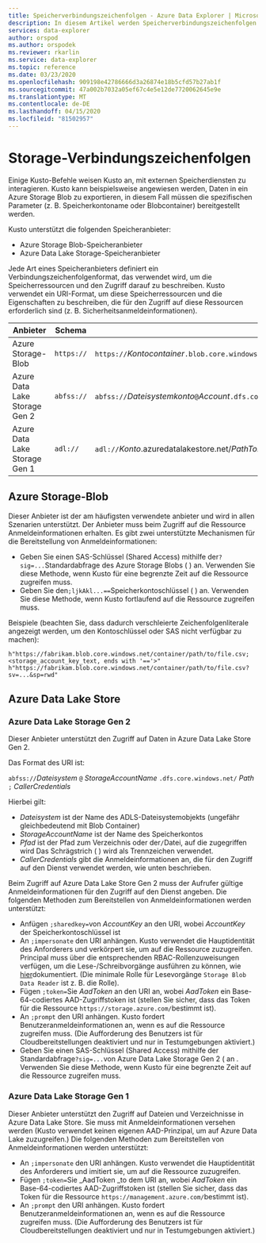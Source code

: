 ```yaml
---
title: Speicherverbindungszeichenfolgen - Azure Data Explorer | Microsoft Docs
description: In diesem Artikel werden Speicherverbindungszeichenfolgen in Azure Data Explorer beschrieben.
services: data-explorer
author: orspod
ms.author: orspodek
ms.reviewer: rkarlin
ms.service: data-explorer
ms.topic: reference
ms.date: 03/23/2020
ms.openlocfilehash: 909198e42786666d3a26874e18b5cfd57b27ab1f
ms.sourcegitcommit: 47a002b7032a05ef67c4e5e12de7720062645e9e
ms.translationtype: MT
ms.contentlocale: de-DE
ms.lasthandoff: 04/15/2020
ms.locfileid: "81502957"
---
```

# <a name="storage-connection-strings"></a>Storage-Verbindungszeichenfolgen

Einige Kusto-Befehle weisen Kusto an, mit externen Speicherdiensten zu interagieren. Kusto kann beispielsweise angewiesen werden, Daten in ein Azure Storage Blob zu exportieren, in diesem Fall müssen die spezifischen Parameter (z. B. Speicherkontoname oder Blobcontainer) bereitgestellt werden.

Kusto unterstützt die folgenden Speicheranbieter:


* Azure Storage Blob-Speicheranbieter
* Azure Data Lake Storage-Speicheranbieter

Jede Art eines Speicheranbieters definiert ein Verbindungszeichenfolgenformat, das verwendet wird, um die Speicherressourcen und den Zugriff darauf zu beschreiben.
Kusto verwendet ein URI-Format, um diese Speicherressourcen und die Eigenschaften zu beschreiben, die für den Zugriff auf diese Ressourcen erforderlich sind (z. B. Sicherheitsanmeldeinformationen).


|Anbieter                   |Schema    |URI-Vorlage                          |
|---------------------------|----------|--------------------------------------|
|Azure Storage-Blob         |`https://`|`https://`*Kontocontainer*`.blob.core.windows.net/`*Container*`/`[*BlobName*][`?`*SasKey* \| `;` *AccountKey*]|
|Azure Data Lake Storage Gen 2|`abfss://`|`abfss://`*Dateisystemkonto*`@`*Account*`.dfs.core.windows.net/`*PathToDirectoryOrFile*[`;`*CallerCredentials*]|
|Azure Data Lake Storage Gen 1|`adl://`  |`adl://`*Konto*.azuredatalakestore.net/*PathToDirectoryOrFile*[`;`*CallerCredentials*]|

## <a name="azure-storage-blob"></a>Azure Storage-Blob

Dieser Anbieter ist der am häufigsten verwendete anbieter und wird in allen Szenarien unterstützt.
Der Anbieter muss beim Zugriff auf die Ressource Anmeldeinformationen erhalten. Es gibt zwei unterstützte Mechanismen für die Bereitstellung von Anmeldeinformationen:

* Geben Sie einen SAS-Schlüssel (Shared Access) mithilfe der`?sig=...`Standardabfrage des Azure Storage Blobs ( ) an. Verwenden Sie diese Methode, wenn Kusto für eine begrenzte Zeit auf die Ressource zugreifen muss.
* Geben Sie den`;ljkAkl...==`Speicherkontoschlüssel ( ) an. Verwenden Sie diese Methode, wenn Kusto fortlaufend auf die Ressource zugreifen muss.

Beispiele (beachten Sie, dass dadurch verschleierte Zeichenfolgenliterale angezeigt werden, um den Kontoschlüssel oder SAS nicht verfügbar zu machen):

`h"https://fabrikam.blob.core.windows.net/container/path/to/file.csv;<storage_account_key_text, ends with '=='>"`
`h"https://fabrikam.blob.core.windows.net/container/path/to/file.csv?sv=...&sp=rwd"` 

## <a name="azure-data-lake-store"></a>Azure Data Lake Store

### <a name="azure-data-lake-store-gen-2"></a>Azure Data Lake Storage Gen 2

Dieser Anbieter unterstützt den Zugriff auf Daten in Azure Data Lake Store Gen 2.

Das Format des URI ist:

`abfss://`*Dateisystem* `@` *StorageAccountName* `.dfs.core.windows.net/` *Path* `;` *CallerCredentials*

Hierbei gilt:

* _Dateisystem_ ist der Name des ADLS-Dateisystemobjekts (ungefähr gleichbedeutend mit Blob Container)
* _StorageAccountName_ ist der Name des Speicherkontos
* _Pfad_ ist der Pfad zum Verzeichnis oder der`/`Datei, auf die zugegriffen wird Das Schrägstrich ( ) wird als Trennzeichen verwendet.
* _CallerCredentials_ gibt die Anmeldeinformationen an, die für den Zugriff auf den Dienst verwendet werden, wie unten beschrieben.

Beim Zugriff auf Azure Data Lake Store Gen 2 muss der Aufrufer gültige Anmeldeinformationen für den Zugriff auf den Dienst angeben. Die folgenden Methoden zum Bereitstellen von Anmeldeinformationen werden unterstützt:

* Anfügen `;sharedkey=`von *AccountKey* an den URI, wobei _AccountKey_ der Speicherkontoschlüssel ist
* An `;impersonate` den URI anhängen. Kusto verwendet die Hauptidentität des Anforderers und verkörpert sie, um auf die Ressource zuzugreifen. Principal muss über die entsprechenden RBAC-Rollenzuweisungen verfügen, um die Lese-/Schreibvorgänge ausführen zu können, wie [hier](https://docs.microsoft.com/azure/storage/blobs/data-lake-storage-access-control)dokumentiert. (Die minimale Rolle für Lesevorgänge `Storage Blob Data Reader` ist z. B. die Rolle).
* Fügen `;token=`Sie *AadToken* an den URI an, wobei _AadToken_ ein Base-64-codiertes AAD-Zugriffstoken ist (stellen Sie sicher, dass das Token für die Ressource `https://storage.azure.com/`bestimmt ist).
* An `;prompt` den URI anhängen. Kusto fordert Benutzeranmeldeinformationen an, wenn es auf die Ressource zugreifen muss. (Die Aufforderung des Benutzers ist für Cloudbereitstellungen deaktiviert und nur in Testumgebungen aktiviert.)
* Geben Sie einen SAS-Schlüssel (Shared Access) mithilfe der Standardabfrage`?sig=...`von Azure Data Lake Storage Gen 2 ( an . Verwenden Sie diese Methode, wenn Kusto für eine begrenzte Zeit auf die Ressource zugreifen muss.



### <a name="azure-data-lake-store-gen-1"></a>Azure Data Lake Storage Gen 1

Dieser Anbieter unterstützt den Zugriff auf Dateien und Verzeichnisse in Azure Data Lake Store.
Sie muss mit Anmeldeinformationen versehen werden (Kusto verwendet keinen eigenen AAD-Prinzipal, um auf Azure Data Lake zuzugreifen.) Die folgenden Methoden zum Bereitstellen von Anmeldeinformationen werden unterstützt:

* An `;impersonate` den URI anhängen. Kusto verwendet die Hauptidentität des Anforderers und imitiert sie, um auf die Ressource zuzugreifen.
* Fügen `;token=`Sie _AadToken _to dem URI an, wobei _AadToken_ ein Base-64-codiertes AAD-Zugriffstoken ist (stellen Sie sicher, dass das Token für die Ressource `https://management.azure.com/`bestimmt ist).
* An `;prompt` den URI anhängen. Kusto fordert Benutzeranmeldeinformationen an, wenn es auf die Ressource zugreifen muss. (Die Aufforderung des Benutzers ist für Cloudbereitstellungen deaktiviert und nur in Testumgebungen aktiviert.)




